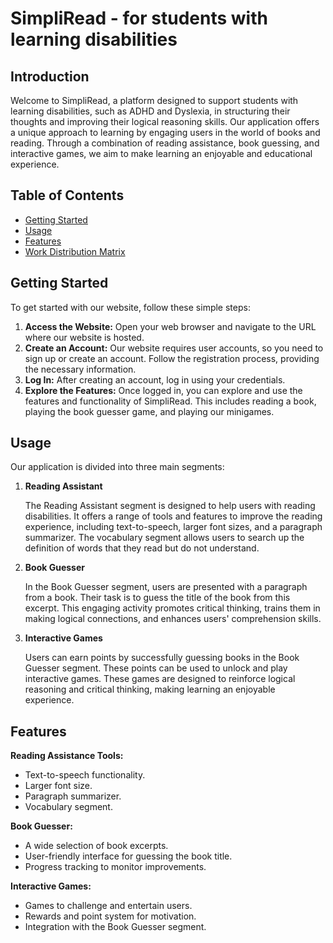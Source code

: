 # SimpliRead - for students with learning disabilities

## Introduction

Welcome to SimpliRead, a platform designed to support students with learning disabilities, such as ADHD and Dyslexia, in structuring their thoughts and improving their logical reasoning skills. Our application offers a unique approach to learning by engaging users in the world of books and reading. Through a combination of reading assistance, book guessing, and interactive games, we aim to make learning an enjoyable and educational experience.

## Table of Contents

- [Getting Started](#getting-started)
- [Usage](#usage)
- [Features](#features)
- [Work Distribution Matrix](#work-distribution-matrix)

## Getting Started

To get started with our website, follow these simple steps:

1. **Access the Website:** Open your web browser and navigate to the URL where our website is hosted.
2. **Create an Account:** Our website requires user accounts, so you need to sign up or create an account. Follow the registration process, providing the necessary information.
3. **Log In:** After creating an account, log in using your credentials.
4. **Explore the Features:** Once logged in, you can explore and use the features and functionality of SimpliRead. This includes reading a book, playing the book guesser game, and playing our minigames.

## Usage

Our application is divided into three main segments:

1. **Reading Assistant**

   The Reading Assistant segment is designed to help users with reading disabilities. It offers a range of tools and features to improve the reading experience, including text-to-speech, larger font sizes, and a paragraph summarizer. The vocabulary segment allows users to search up the definition of words that they read but do not understand.

2. **Book Guesser**

   In the Book Guesser segment, users are presented with a paragraph from a book. Their task is to guess the title of the book from this excerpt. This engaging activity promotes critical thinking, trains them in making logical connections, and enhances users' comprehension skills.

3. **Interactive Games**

   Users can earn points by successfully guessing books in the Book Guesser segment. These points can be used to unlock and play interactive games. These games are designed to reinforce logical reasoning and critical thinking, making learning an enjoyable experience.

## Features

**Reading Assistance Tools:**

- Text-to-speech functionality.
- Larger font size.
- Paragraph summarizer.
- Vocabulary segment.

**Book Guesser:**

- A wide selection of book excerpts.
- User-friendly interface for guessing the book title.
- Progress tracking to monitor improvements.

**Interactive Games:**

- Games to challenge and entertain users.
- Rewards and point system for motivation.
- Integration with the Book Guesser segment.



